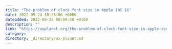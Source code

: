 ```yaml
---
title: "The problem of clock font size in Apple iOS 16"
date: 2022-09-24 10:35:06 +0000
dateadded: 2022-09-25 00:00:40 +0100
description: ""
link: "https://uxplanet.org/the-problem-of-clock-font-size-in-apple-ios-16-18bafeae1200?source=rss----819cc2aaeee0---4"
category:
directory: _directory/ux-planet.md
---
```


